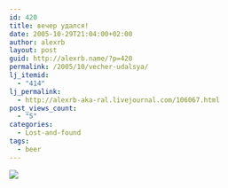 ```yaml
---
id: 420
title: вечер удался!
date: 2005-10-29T21:04:00+02:00
author: alexrb
layout: post
guid: http://alexrb.name/?p=420
permalink: /2005/10/vecher-udalsya/
lj_itemid:
  - "414"
lj_permalink:
  - http://alexrb-aka-ral.livejournal.com/106067.html
post_views_count:
  - "5"
categories:
  - Lost-and-found
tags:
  - beer
---
```

<!--more смотреть!-->

![](http://ral.com.ua/guinness.jpg)